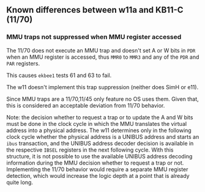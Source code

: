 ## Known differences between w11a and KB11-C (11/70)

### MMU traps not suppressed when MMU register accessed

The 11/70 does not execute an MMU trap and doesn't set A or W bits in `PDR`
when an MMU register is accessed, thus `MMR0` to `MMR3` and any of the
`PDR` and `PAR` registers.

This causes `ekbee1` tests 61 and 63 to fail.

The w11 doesn't implement this trap suppression (neither does SimH or e11).

Since MMU traps are a 11/70,11/45 only feature no OS uses them.
Given that, this is considered an acceptable deviation from 11/70 behavior.

Note: the decision whether to request a trap or to update the A and W bits
must be done in the clock cycle in which the MMU translates the virtual
address into a physical address. The w11 determines only in the following
clock cycle whether the physical address is a UNIBUS address and starts an
`ibus` transaction, and the UNIBUS address decoder decision is available in
the respective `IBSEL` registers in the next following cycle. With this
structure, it is not possible to use the available UNIBUS address decoding
information during the MMU decision whether to request a trap or not.
Implementing the 11/70 behavior would require a separate MMU register
detection, which would increase the logic depth at a point that is already
quite long.
